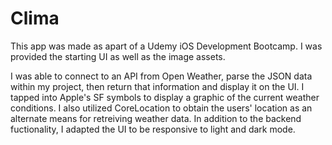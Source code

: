 # Clima

This app was made as apart of a Udemy iOS Development Bootcamp. I was provided the starting UI as well as the image assets. 

I was able to connect to an API from Open Weather, parse the JSON data within my project, then return that information and display it on the UI. I tapped into Apple's SF symbols to display a graphic of the current weather conditions. I also utilized CoreLocation to obtain the users' location as an alternate means for retreiving weather data.
In addition to the backend fuctionality, I adapted the UI to be responsive to light and dark mode.
